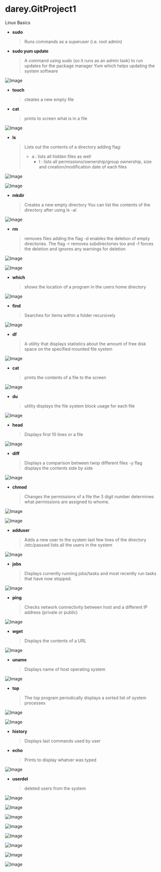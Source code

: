 # darey.GitProject1
Linux Basics

- **sudo**
  > Runs commands as a superuser (i.e. root admin)

- **sudo yum update**
  > A command using sudo (so it runs as an admin task) to run updates for the package manager Yum which helps updating the system software

![Image](Images/Screenshot%202023-10-11%20at%2022.04.40.png)

- **touch**
  >cteates a new empty file
- **cat**
  > prints to screen what is in a file
  
![Image](Images/Screenshot%202023-10-11%20at%2022.09.54.png)

- **ls**
  > Lists out the contents of a directory
  > adding flag:
    > - a : lists all hidden files as well
  >   - l : lists all permissions/ownership/group ownership, size and creation/modification date of each files

![Image](Images/Screenshot%202023-10-11%20at%2022.21.55.png)


![Image](Images/Screenshot%202023-10-11%20at%2022.22.35.png)

- **mkdir**
  > Creates a new empty directory
  > You can list the contents of the directory after using ls -al
  
![Image](Images/Screenshot%202023-10-11%20at%2022.23.41.png)

- **rm**
  > removes files
  > adding the flag -d enables the deletion of empty directories. The flag -r removes subdirectories too and -f forces the deletion and ignores any warnings for deletion
  
![Image](Images/Screenshot%202023-10-11%20at%2022.24.27.png)


![Image](Images/Screenshot%202023-10-11%20at%2022.24.49.png)

- **which**
  > shows the location of a program in the users home directory

![Image](Images/Screenshot%202023-10-11%20at%2022.26.34.png)

- **find**
  > Searches for items within a folder recursively

![Image](Images/Screenshot%202023-10-11%20at%2022.32.57.png)

- **df**
  > A utility that displays statistics about the amount of free disk space on the specified mounted file system

![Image](Images/Screenshot%202023-10-11%20at%2022.34.52.png)

- **cat**
  > prints the contents of a file to the screen

![Image](Images/Screenshot%202023-10-11%20at%2022.35.20.png)

- **du**
  > utility displays the file system block usage for each file

![Image](Images/Screenshot%202023-10-11%20at%2022.37.20.png)

- **head**
  > Displays first 10 lines or a file
  
![Image](Images/Screenshot%202023-10-11%20at%2022.41.35.png)

- **diff**
  > Displays a comparison between twop different files
  > -y flag displays the contents side by side
  
![Image](Images/Screenshot%202023-10-11%20at%2023.02.30.png)

- **chmod**
  > Changes the permissions of a file
  > the 3 digit number determines what permissions are assigned to whome. 

![Image](Images/Screenshot%202023-10-11%20at%2023.06.24.png)
  
![Image](Images/Screenshot%202023-10-11%20at%2023.09.05.png)

- **adduser**
  > Adds a new user to the system
  > last few lines of the directory /etc/passwd lists all the users in the system

![Image](Images/Screenshot%202023-10-11%20at%2023.17.21.png)

- **jobs**
  > Displays currently running jobs/tasks and most recently run tasks that have now stopped.

![Image](Images/Screenshot%202023-10-11%20at%2023.18.13.png)

- **ping**
  > Checks network connectivity between host and a different IP address (private or public)
  

![Image](Images/Screenshot%202023-10-11%20at%2023.19.44.png)

- **wget**
  > Displays the contents of a URL

![Image](Images/Screenshot%202023-10-11%20at%2023.37.32.png)

- **uname**
  > Displays name of host operating system
  

![Image](Images/Screenshot%202023-10-11%20at%2023.38.14.png)

- **top**
  > The top program periodically displays a sorted list of system processes

![Image](Images/Screenshot%202023-10-11%20at%2023.38.23.png)


![Image](Images/Screenshot%202023-10-11%20at%2023.39.12.png)

- **history**
  > Displays last commands used by user

- **echo**
  > Prints to display whatver was typed 

![Image](Images/Screenshot%202023-10-11%20at%2023.39.40.png)

- **userdel**
  > deleted users from the system

![Image](Images/Screenshot%202023-10-11%20at%2023.41.18.png)


![Image](Images/Screenshot%202023-10-11%20at%2023.43.04.png)


![Image](Images/Screenshot%202023-10-11%20at%2023.43.17.png)


![Image](Images/Screenshot%202023-10-11%20at%2023.50.23.png)


![Image](Images/Screenshot%202023-10-11%20at%2023.51.42.png)


![Image](Images/Screenshot%202023-10-11%20at%2023.52.01.png)


![Image](Images/Screenshot%202023-10-12%20at%2000.16.07.png)


![Image](Images/Screenshot%202023-10-12%20at%2000.16.35.png)

